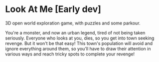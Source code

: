 # Look At Me [Early dev]
 3D open world exploration game, with puzzles and some parkour.
 
 You're a monster, and now an urban legend, tired of not being taken seriously. 
 Everyone who looks at you, dies, so you get into town seeking revenge. But it won't be that easy!
 This town's population will avoid and ignore everything around them, so you'll have to draw their attention in various ways and reach tricky spots to complete your revenge!
